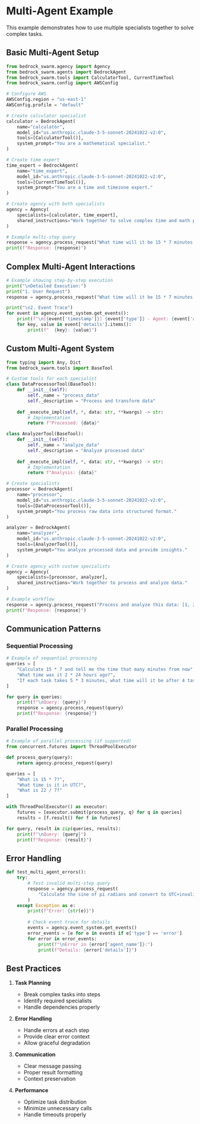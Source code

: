 # Multi-Agent Example

This example demonstrates how to use multiple specialists together to solve complex tasks.

## Basic Multi-Agent Setup

```python
from bedrock_swarm.agency import Agency
from bedrock_swarm.agents import BedrockAgent
from bedrock_swarm.tools import CalculatorTool, CurrentTimeTool
from bedrock_swarm.config import AWSConfig

# Configure AWS
AWSConfig.region = "us-east-1"
AWSConfig.profile = "default"

# Create calculator specialist
calculator = BedrockAgent(
    name="calculator",
    model_id="us.anthropic.claude-3-5-sonnet-20241022-v2:0",
    tools=[CalculatorTool()],
    system_prompt="You are a mathematical specialist."
)

# Create time expert
time_expert = BedrockAgent(
    name="time_expert",
    model_id="us.anthropic.claude-3-5-sonnet-20241022-v2:0",
    tools=[CurrentTimeTool()],
    system_prompt="You are a time and timezone expert."
)

# Create agency with both specialists
agency = Agency(
    specialists=[calculator, time_expert],
    shared_instructions="Work together to solve complex time and math problems."
)

# Example multi-step query
response = agency.process_request("What time will it be 15 * 7 minutes from now in UTC?")
print(f"Response: {response}")
```

## Complex Multi-Agent Interactions

```python
# Example showing step-by-step execution
print("\nDetailed Execution:")
print("1. User Request")
response = agency.process_request("What time will it be 15 * 7 minutes from now in UTC?")

print("\n2. Event Trace")
for event in agency.event_system.get_events():
    print(f"\n[{event['timestamp']}] {event['type']} - Agent: {event['agent_name']}")
    for key, value in event['details'].items():
        print(f"  {key}: {value}")
```

## Custom Multi-Agent System

```python
from typing import Any, Dict
from bedrock_swarm.tools import BaseTool

# Custom tools for each specialist
class DataProcessorTool(BaseTool):
    def __init__(self):
        self._name = "process_data"
        self._description = "Process and transform data"
        
    def _execute_impl(self, *, data: str, **kwargs) -> str:
        # Implementation
        return f"Processed: {data}"

class AnalyzerTool(BaseTool):
    def __init__(self):
        self._name = "analyze_data"
        self._description = "Analyze processed data"
        
    def _execute_impl(self, *, data: str, **kwargs) -> str:
        # Implementation
        return f"Analysis: {data}"

# Create specialists
processor = BedrockAgent(
    name="processor",
    model_id="us.anthropic.claude-3-5-sonnet-20241022-v2:0",
    tools=[DataProcessorTool()],
    system_prompt="You process raw data into structured format."
)

analyzer = BedrockAgent(
    name="analyzer",
    model_id="us.anthropic.claude-3-5-sonnet-20241022-v2:0",
    tools=[AnalyzerTool()],
    system_prompt="You analyze processed data and provide insights."
)

# Create agency with custom specialists
agency = Agency(
    specialists=[processor, analyzer],
    shared_instructions="Work together to process and analyze data."
)

# Example workflow
response = agency.process_request("Process and analyze this data: [1, 2, 3, 4, 5]")
print(f"Response: {response}")
```

## Communication Patterns

### Sequential Processing

```python
# Example of sequential processing
queries = [
    "Calculate 15 * 7 and tell me the time that many minutes from now",
    "What time was it 2 * 24 hours ago?",
    "If each task takes 5 * 3 minutes, what time will it be after 4 tasks?"
]

for query in queries:
    print(f"\nQuery: {query}")
    response = agency.process_request(query)
    print(f"Response: {response}")
```

### Parallel Processing

```python
# Example of parallel processing (if supported)
from concurrent.futures import ThreadPoolExecutor

def process_query(query):
    return agency.process_request(query)

queries = [
    "What is 15 * 7?",
    "What time is it in UTC?",
    "What is 22 / 7?"
]

with ThreadPoolExecutor() as executor:
    futures = [executor.submit(process_query, q) for q in queries]
    results = [f.result() for f in futures]

for query, result in zip(queries, results):
    print(f"\nQuery: {query}")
    print(f"Response: {result}")
```

## Error Handling

```python
def test_multi_agent_errors():
    try:
        # Test invalid multi-step query
        response = agency.process_request(
            "Calculate the sine of pi radians and convert to UTC+invalid"
        )
    except Exception as e:
        print(f"Error: {str(e)}")
        
        # Check event trace for details
        events = agency.event_system.get_events()
        error_events = [e for e in events if e['type'] == 'error']
        for error in error_events:
            print(f"\nError in {error['agent_name']}:")
            print(f"Details: {error['details']}")
```

## Best Practices

1. **Task Planning**
   - Break complex tasks into steps
   - Identify required specialists
   - Handle dependencies properly

2. **Error Handling**
   - Handle errors at each step
   - Provide clear error context
   - Allow graceful degradation

3. **Communication**
   - Clear message passing
   - Proper result formatting
   - Context preservation

4. **Performance**
   - Optimize task distribution
   - Minimize unnecessary calls
   - Handle timeouts properly 
